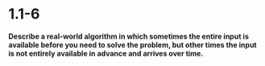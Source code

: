 # 1.1-6
**Describe a real-world algorithm in which sometimes the entire input is available before you need to solve the problem, but other times the input is not entirely available in advance and arrives over time.**